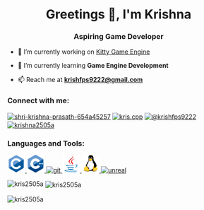 <h1 align="center">Greetings 👋, I'm Krishna</h1>
<h3 align="center">Aspiring Game Developer</h3>

- 🔭 I’m currently working on [Kitty Game Engine](https://github.com/kris2505a/Kitty)

- 🌱 I’m currently learning **Game Engine Development**

- 📫 Reach me at **krishfps9222@gmail.com**

<h3 align="left">Connect with me:</h3>
<p align="left">
<a href="https://linkedin.com/in/shri-krishna-prasath-654a45257" target="blank"><img align="center" src="https://raw.githubusercontent.com/rahuldkjain/github-profile-readme-generator/master/src/images/icons/Social/linked-in-alt.svg" alt="shri-krishna-prasath-654a45257" height="30" width="40" /></a>
<a href="https://instagram.com/kris.cpp" target="blank"><img align="center" src="https://raw.githubusercontent.com/rahuldkjain/github-profile-readme-generator/master/src/images/icons/Social/instagram.svg" alt="kris.cpp" height="30" width="40" /></a>
<a href="https://www.hackerrank.com/krishfps9222" target="blank"><img align="center" src="https://raw.githubusercontent.com/rahuldkjain/github-profile-readme-generator/master/src/images/icons/Social/hackerrank.svg" alt="@krishfps9222" height="30" width="40" /></a>
<a href="https://www.leetcode.com/krishna2505a" target="blank"><img align="center" src="https://raw.githubusercontent.com/rahuldkjain/github-profile-readme-generator/master/src/images/icons/Social/leet-code.svg" alt="krishna2505a" height="30" width="40" /></a>
</p>

<h3 align="left">Languages and Tools:</h3>
<p align="left"> <a href="https://www.cprogramming.com/" target="_blank" rel="noreferrer"> <img src="https://raw.githubusercontent.com/devicons/devicon/master/icons/c/c-original.svg" alt="c" width="40" height="40"/> </a> <a href="https://www.w3schools.com/cpp/" target="_blank" rel="noreferrer"> <img src="https://raw.githubusercontent.com/devicons/devicon/master/icons/cplusplus/cplusplus-original.svg" alt="cplusplus" width="40" height="40"/> </a> <a href="https://git-scm.com/" target="_blank" rel="noreferrer"> <img src="https://www.vectorlogo.zone/logos/git-scm/git-scm-icon.svg" alt="git" width="40" height="40"/> </a> <a href="https://www.java.com" target="_blank" rel="noreferrer"> <img src="https://raw.githubusercontent.com/devicons/devicon/master/icons/java/java-original.svg" alt="java" width="40" height="40"/> </a> <a href="https://www.linux.org/" target="_blank" rel="noreferrer"> <img src="https://raw.githubusercontent.com/devicons/devicon/master/icons/linux/linux-original.svg" alt="linux" width="40" height="40"/> </a> <a href="https://unrealengine.com/" target="_blank" rel="noreferrer"> <img src="https://raw.githubusercontent.com/kenangundogan/fontisto/036b7eca71aab1bef8e6a0518f7329f13ed62f6b/icons/svg/brand/unreal-engine.svg" alt="unreal" width="40" height="40"/> </a> </p>

<p><img align="left" src="https://github-readme-stats.vercel.app/api/top-langs?username=kris2505a&show_icons=true&theme=tokyonight&cache_seconds=50&locale=en&layout=compact" alt="kris2505a" /></p>

<p>&nbsp;<img align="center" src="https://github-readme-stats.vercel.app/api?username=kris2505a&show_icons=true&theme=merko&cache_seconds=50&locale=en" alt="kris2505a" /></p>

<p><img align="center" src="https://github-readme-streak-stats.herokuapp.com/?user=kris2505a&theme=default" alt="kris2505a" /></p>
